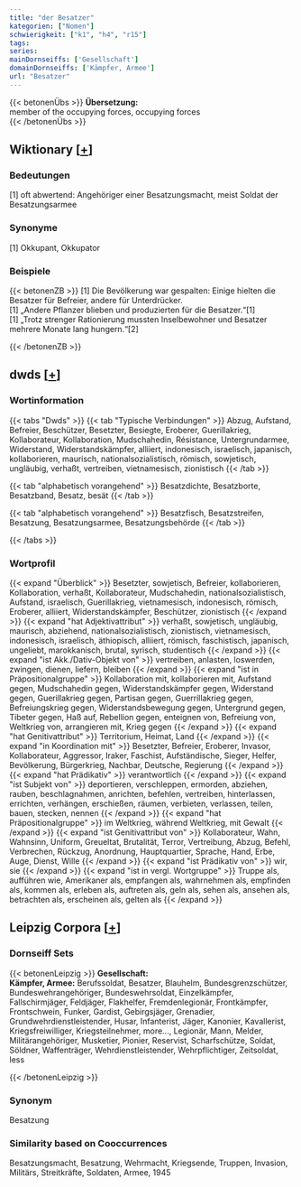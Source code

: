 ```yaml
---
title: "der Besatzer"
kategorien: ["Nomen"]
schwierigkeit: ["k1", "h4", "r15"]
tags:
series:
mainDornseiffs: ['Gesellschaft']
domainDornseiffs: ['Kämpfer, Armee']
url: "Besatzer"
---
```


{{< betonenÜbs >}}
**Übersetzung:**  
member of the occupying forces, occupying forces  
{{< /betonenÜbs >}}

## Wiktionary [[+](https://de.wiktionary.org/wiki/Besatzer)]

### Bedeutungen
[1] oft abwertend: Angehöriger einer Besatzungsmacht, meist Soldat der Besatzungsarmee  

### Synonyme
[1] Okkupant, Okkupator  

### Beispiele
{{< betonenZB >}}
[1] Die Bevölkerung war gespalten: Einige hielten die Besatzer für Befreier, andere für Unterdrücker.  
[1] „Andere Pflanzer blieben und produzierten für die Besatzer.“[1]  
[1] „Trotz strenger Rationierung mussten Inselbewohner und Besatzer mehrere Monate lang hungern.“[2]  

{{< /betonenZB >}}


## dwds [[+](https://www.dwds.de/wb/Besatzer)]

### Wortinformation
{{< tabs "Dwds" >}}
{{< tab "Typische Verbindungen" >}}
Abzug, Aufstand, Befreier, Beschützer, Besetzter, Besiegte, Eroberer, Guerillakrieg, Kollaborateur, Kollaboration, Mudschahedin, Résistance, Untergrundarmee, Widerstand, Widerstandskämpfer, alliiert, indonesisch, israelisch, japanisch, kollaborieren, maurisch, nationalsozialistisch, römisch, sowjetisch, ungläubig, verhaßt, vertreiben, vietnamesisch, zionistisch
{{< /tab >}}

{{< tab "alphabetisch vorangehend" >}}
Besatzdichte, Besatzborte, Besatzband, Besatz, besät
{{< /tab >}}

{{< tab "alphabetisch vorangehend" >}}
Besatzfisch, Besatzstreifen, Besatzung, Besatzungsarmee, Besatzungsbehörde
{{< /tab >}}

{{< /tabs >}}

### Wortprofil
{{< expand "Überblick" >}} Besetzter, sowjetisch, Befreier, kollaborieren, Kollaboration, verhaßt, Kollaborateur, Mudschahedin, nationalsozialistisch, Aufstand, israelisch, Guerillakrieg, vietnamesisch, indonesisch, römisch, Eroberer, alliiert, Widerstandskämpfer, Beschützer, zionistisch {{< /expand >}}
{{< expand "hat Adjektivattribut" >}} verhaßt, sowjetisch, ungläubig, maurisch, abziehend, nationalsozialistisch, zionistisch, vietnamesisch, indonesisch, israelisch, äthiopisch, alliiert, römisch, faschistisch, japanisch, ungeliebt, marokkanisch, brutal, syrisch, studentisch {{< /expand >}}
{{< expand "ist Akk./Dativ-Objekt von" >}} vertreiben, anlasten, loswerden, zwingen, dienen, liefern, bleiben {{< /expand >}}
{{< expand "ist in Präpositionalgruppe" >}} Kollaboration mit, kollaborieren mit, Aufstand gegen, Mudschahedin gegen, Widerstandskämpfer gegen, Widerstand gegen, Guerillakrieg gegen, Partisan gegen, Guerrillakrieg gegen, Befreiungskrieg gegen, Widerstandsbewegung gegen, Untergrund gegen, Tibeter gegen, Haß auf, Rebellion gegen, enteignen von, Befreiung von, Weltkrieg von, arrangieren mit, Krieg gegen {{< /expand >}}
{{< expand "hat Genitivattribut" >}} Territorium, Heimat, Land {{< /expand >}}
{{< expand "in Koordination mit" >}} Besetzter, Befreier, Eroberer, Invasor, Kollaborateur, Aggressor, Iraker, Faschist, Aufständische, Sieger, Helfer, Bevölkerung, Bürgerkrieg, Nachbar, Deutsche, Regierung {{< /expand >}}
{{< expand "hat Prädikativ" >}} verantwortlich {{< /expand >}}
{{< expand "ist Subjekt von" >}} deportieren, verschleppen, ermorden, abziehen, rauben, beschlagnahmen, anrichten, befehlen, vertreiben, hinterlassen, errichten, verhängen, erschießen, räumen, verbieten, verlassen, teilen, bauen, stecken, nennen {{< /expand >}}
{{< expand "hat Präpositionalgruppe" >}} im Weltkrieg, während Weltkrieg, mit Gewalt {{< /expand >}}
{{< expand "ist Genitivattribut von" >}} Kollaborateur, Wahn, Wahnsinn, Uniform, Greueltat, Brutalität, Terror, Vertreibung, Abzug, Befehl, Verbrechen, Rückzug, Anordnung, Hauptquartier, Sprache, Hand, Erbe, Auge, Dienst, Wille {{< /expand >}}
{{< expand "ist Prädikativ von" >}} wir, sie {{< /expand >}}
{{< expand "ist in vergl. Wortgruppe" >}} Truppe als, aufführen wie, Amerikaner als, empfangen als, wahrnehmen als, empfinden als, kommen als, erleben als, auftreten als, geln als, sehen als, ansehen als, betrachten als, erscheinen als, gelten als {{< /expand >}}

## Leipzig Corpora [[+](https://corpora.uni-leipzig.de/en/res?word=Besatzer&corpusId=deu_newscrawl-public_2018)]

### Dornseiff Sets
{{< betonenLeipzig >}}
**Gesellschaft:**  
**Kämpfer, Armee:** Berufssoldat, Besatzer, Blauhelm, Bundesgrenzschützer, Bundeswehrangehöriger, Bundeswehrsoldat, Einzelkämpfer, Fallschirmjäger, Feldjäger, Flakhelfer, Fremdenlegionär, Frontkämpfer, Frontschwein, Funker, Gardist, Gebirgsjäger, Grenadier, Grundwehrdienstleistender, Husar, Infanterist, Jäger, Kanonier, Kavallerist, Kriegsfreiwilliger, Kriegsteilnehmer, more..., Legionär, Mann, Melder, Militärangehöriger, Musketier, Pionier, Reservist, Scharfschütze, Soldat, Söldner, Waffenträger, Wehrdienstleistender, Wehrpflichtiger, Zeitsoldat, less  

{{< /betonenLeipzig >}}

### Synonym
Besatzung


### Similarity based on Cooccurrences
Besatzungsmacht, Besatzung, Wehrmacht, Kriegsende, Truppen, Invasion, Militärs, Streitkräfte, Soldaten, Armee, 1945

